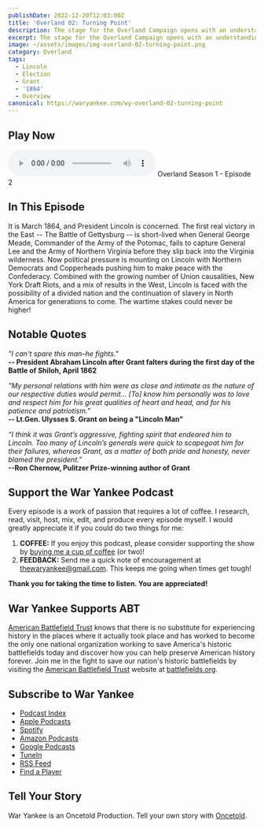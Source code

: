 ```yaml
---
publishDate: 2022-12-20T12:03:00Z
title: 'Overland 02: Turning Point'
description: The stage for the Overland Campaign opens with an understanding of the stakes President Abraham Lincoln is facing going into 1864 -- both election year and the fourth year of the Civil War.
excerpt: The stage for the Overland Campaign opens with an understanding of the stakes President Abraham Lincoln is facing going into 1864 -- both election year and the fourth year of the Civil War.
image: ~/assets/images/img-overland-02-turning-point.png
category: Overland
tags:
  - Lincoln
  - Election
  - Grant
  - '1864'
  - Overview
canonical: https://waryankee.com/wy-overland-02-turning-point
---
```


## Play Now

<audio id="player" controls type="audio/mpeg" src="https://op3.dev/e/storage.googleapis.com/storage.oncetold.net/80000013/20800014/wy02-turning-point.mp3">Your browser does not support the audio element.</audio>
Overland Season 1 - Episode 2

## In This Episode

It is March 1864, and President Lincoln is concerned. The first real victory in the East -- The Battle of Gettysburg -- is short-lived when General George Meade, Commander of the Army of the Potomac, fails to capture General Lee and the Army of Northern Virginia before they slip back into the Virginia wilderness. Now political pressure is mounting on Lincoln with Northern Democrats and Copperheads pushing him to make peace with the Confederacy. Combined with the growing number of Union causalities, New York Draft Riots, and a mix of results in the West, Lincoln is faced with the possibility of a divided nation and the continuation of slavery in North America for generations to come. The wartime stakes could never be higher!

## Notable Quotes

_"I can't spare this man–he fights."_<br />
**-- President Abraham Lincoln after Grant falters during the first day of the Battle of Shiloh, April 1862**

_"My personal relations with him were as close and intimate as the nature of our respective duties would permit... [To] know him personally was to love and respect him for his great qualities of heart and head, and for his patience and patriotism."_<br />
**-- Lt.Gen. Ulysses S. Grant on being a "Lincoln Man"**

_“I think it was Grant’s aggressive, fighting spirit that endeared him to Lincoln. Too many of Lincoln’s generals were quick to scapegoat him for their failures, whereas Grant, as a matter of both pride and honesty, never blamed the president.”_<br />
**--Ron Chernow, Pulitzer Prize-winning author of Grant**

## Support the War Yankee Podcast

Every episode is a work of passion that requires a lot of coffee. I research, read, visit, host, mix, edit, and produce every episode myself. I would greatly appreciate it if you could do two things for me:

1. **COFFEE:** If you enjoy this podcast, please consider supporting the show by <a href="https://www.buymeacoffee.com/waryankee" target="_blank">buying me a cup of coffee</a> (or two)!
2. **FEEDBACK:** Send me a quick note of encouragement at <a href="mailto:thewaryankee@gmail.com" target="_blank">thewaryankee@gmail.com</a>. This keeps me going when times get tough!

**Thank you for taking the time to listen. You are appreciated!**

## War Yankee Supports ABT

<a href="https://battlefields.org/" target="_blank">American Battlefield Trust</a> knows that there is no substitute for experiencing history in the places where it actually took place and has worked to become the only one national organization working to save America's historic battlefields today and discover how you can help preserve American history forever. Join me in the fight to save our nation's historic battlefields by visiting the <a href="https://battlefields.org/" target="_blank">American Battlefield Trust</a> website at <a href="https://battlefields.org/" target="_blank">battlefields.org</a>.

## Subscribe to War Yankee

- [Podcast Index](https://podcastindex.org/podcast/452056)
- [Apple Podcasts](https://podcasts.apple.com/us/podcast/war-yankee-overland/id1522169260)
- [Spotify](https://open.spotify.com/show/11DdsrFO3YzN21OCcUd00b)
- [Amazon Podcasts](https://music.amazon.com/podcasts/992ad074-6693-4521-b97e-fb46ecfb10fa/war-yankee---overland)
- [Google Podcasts](https://podcasts.google.com/feed/aHR0cHM6Ly93YXJ5YW5rZWUubGlic3luLmNvbS9yc3M)
- [TuneIn](https://tunein.com/podcasts/Education-Podcasts/War-Yankee-p1345650/)
- [RSS Feed](https://storage.googleapis.com/feeds.oncetold.net/80000013.rss)
- [Find a Player](https://podnews.net/podcast/i7h7d)

## Tell Your Story

War Yankee is an Oncetold Production. Tell your own story with <a href="https://oncetold.us" target="_blank">Oncetold</a>.
